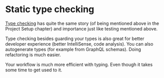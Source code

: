 # Static type checking

[Type checking](../project-setup/static-type-checking.md) has quite the same story \(of being mentioned above in the Project Setup chapter\) and importance just like testing mentioned above.

Type checking besides guarding your types is also great for better developer experience \(better IntelliSense, code analysis\). You can also autogenerate types \(for example from GraphQL schemas\). Doing refactoring is much easier.

Your workflow is much more efficient with typing. Even though it takes some time to get used to it.

